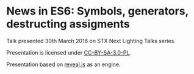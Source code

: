 News in ES6: Symbols, generators, destructing assigments
====

Talk presented 30th March 2016 on STX Next Lighting Talks series.

Presentation is licensed under [CC-BY-SA-3.0-PL](http://creativecommons.org/licenses/by-sa/3.0/pl/legalcode).

Presentation based on [reveal.js](https://github.com/hakimel/reveal.js) as an engine.
